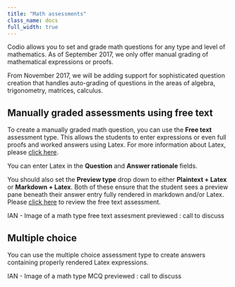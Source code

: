 ```yaml
---
title: "Math assessments"
class_name: docs
full_width: true
---
```


Codio allows you to set and grade math questions for any type and level of mathematics. As of September 2017, we only offer manual grading of mathematical expressions or proofs. 

From November 2017, we will be adding support for sophisticated question creation that handles auto-grading of questions in the areas of algebra, trigonometry, matrices, calculus.

## Manually graded assessments using free text
To create a manually graded math question, you can use the **Free text** assessment type. This allows the students to enter expressions or even full proofs and worked answers using Latex. For more information about Latex, please [click here]( IAN ).

You can enter Latex in the **Question** and **Answer rationale** fields.

You should also set the **Preview type** drop down to either **Plaintext + Latex** or **Markdown + Latex**. Both of these ensure that the student sees a preview pane beneath their answer entry fully rendered in markdown and/or Latex. Please [click here]( IAN) to review the free text assessment.

IAN - Image of a math type free text assesment previewed : call to discuss

## Multiple choice
You can use the multiple choice assessment type to create answers containing properly rendered Latex expressions. 

IAN - Image of a  math type MCQ previewed : call to discuss

